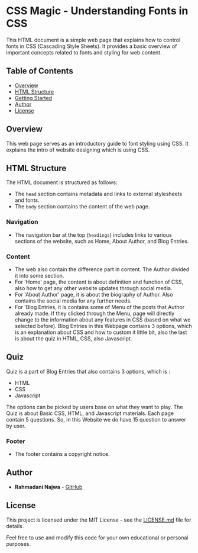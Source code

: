 # CSS Magic - Understanding Fonts in CSS

This HTML document is a simple web page that explains how to control fonts in CSS (Cascading Style Sheets). It provides a basic overview of important concepts related to fonts and styling for web content.

## Table of Contents

- [Overview](#overview)
- [HTML Structure](#html-structure)
- [Getting Started](#getting-started)
- [Author](#author)
- [License](#license)

## Overview

This web page serves as an introductory guide to font styling using CSS. It explains the intro of website designing which is using CSS.

## HTML Structure

The HTML document is structured as follows:

- The `head` section contains metadata and links to external stylesheets and fonts.
- The `body` section contains the content of the web page.

### Navigation

- The navigation bar at the top (`headings`) includes links to various sections of the website, such as Home, About Author, and Blog Entries.

### Content

- The web also contain the difference part in content. The Author divided it into some section.
- For 'Home' page, the content is about definition and function of CSS, also how to get any other website updates through social media.
- For 'About Author' page, it is about the biography of Author. Also contains the social media for any further needs.
- For 'Blog Entries, it is contains some of Menu of the posts that Author already made. If they clicked through the Menu, page will directly change to the information about any features in CSS (based on what we selected before). Blog Entries in this Webpage contains 3 options, which is an explanation about CSS and how to custom it little bit, also the last is about the quiz in HTML, CSS, also Javascript.

## Quiz
Quiz is a part of Blog Entries that also contains 3 options, which is :
- HTML
- CSS
- Javascript

The options can be picked by users base on what they want to play. The Quiz is about Basic CSS, HTML, and Javascript materials. Each page contain 5 questions. So, in this Website we do have 15 question to answer by user.

### Footer

- The footer contains a copyright notice.

## Author

- **Rahmadani Najwa** - [GitHub](https://github.com/yourgithubusername)

## License

This project is licensed under the MIT License - see the [LICENSE.md](LICENSE.md) file for details.

Feel free to use and modify this code for your own educational or personal purposes.
